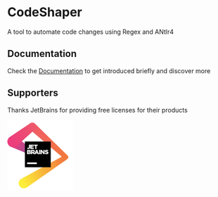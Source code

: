 # CodeShaper
A tool to automate code changes using Regex and ANtlr4 


## Documentation
Check the [Documentation](https://oridevteam.github.io/CodeShaperDocs/)
to get introduced briefly and discover more


## Supporters
Thanks JetBrains for providing free licenses for their products

[<img src="KivyGUI/Assets/jetbrains.png" alt="JetBrains" width=150>](https://www.jetbrains.com/?from=CodeShaper)

